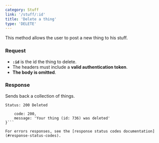 ```yaml
---
category: Stuff
link: '/stuff/:id'
title: 'Delete a thing'
type: 'DELETE'
---
```


This method allows the user to post a new thing to his stuff.

### Request

* **`:id`** is the id the thing to delete.
* The headers must include a **valid authentication token**.
* **The body is omitted**.

### Response

Sends back a collection of things.

```Status: 200 Deleted```
```{
    code: 200,
    message: 'Your thing (id: 736) was deleted'
}```

For errors responses, see the [response status codes documentation](#response-status-codes).

